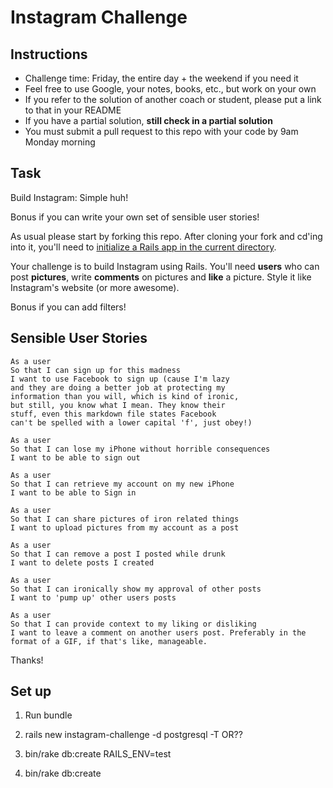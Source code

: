 Instagram Challenge
===================

Instructions
-------
* Challenge time: Friday, the entire day + the weekend if you need it
* Feel free to use Google, your notes, books, etc., but work on your own
* If you refer to the solution of another coach or student, please put a link to that in your README
* If you have a partial solution, **still check in a partial solution**
* You must submit a pull request to this repo with your code by 9am Monday morning

Task
-----

Build Instagram: Simple huh!

Bonus if you can write your own set of sensible user stories!

As usual please start by forking this repo. After cloning your fork and cd'ing into it, you'll need to [initialize a Rails app in the current directory](http://blog.jasonmeridth.com/posts/create-rails-application-in-current-directory/).

Your challenge is to build Instagram using Rails. You'll need **users** who can post **pictures**, write **comments** on pictures and **like** a picture. Style it like Instagram's website (or more awesome).

Bonus if you can add filters!


Sensible User Stories
-----

```
As a user
So that I can sign up for this madness
I want to use Facebook to sign up (cause I'm lazy
and they are doing a better job at protecting my
information than you will, which is kind of ironic,
but still, you know what I mean. They know their
stuff, even this markdown file states Facebook
can't be spelled with a lower capital 'f', just obey!)
```

```
As a user
So that I can lose my iPhone without horrible consequences
I want to be able to sign out
```

```
As a user
So that I can retrieve my account on my new iPhone
I want to be able to Sign in
```

```
As a user
So that I can share pictures of iron related things
I want to upload pictures from my account as a post
```

```
As a user
So that I can remove a post I posted while drunk
I want to delete posts I created
```

```
As a user
So that I can ironically show my approval of other posts
I want to 'pump up' other users posts
```

```
As a user
So that I can provide context to my liking or disliking
I want to leave a comment on another users post. Preferably in the format of a GIF, if that's like, manageable.  
```
Thanks!


Set up
----

1. Run bundle

2. rails new instagram-challenge -d postgresql -T          OR??

3. bin/rake db:create RAILS_ENV=test

4. bin/rake db:create
